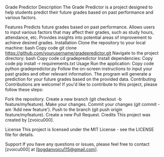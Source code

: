 Grade Predictor
Description
The Grade Predictor is a project designed to help students predict their future grades based on past performance and various factors.

Features
Predicts future grades based on past performance.
Allows users to input various factors that may affect their grades, such as study hours, attendance, etc.
Provides insights into potential areas of improvement to achieve desired grades.
Installation
Clone the repository to your local machine:
bash
Copy code
git clone https://github.com/yourusername/gradepredictor.git
Navigate to the project directory:
bash
Copy code
cd gradepredictor
Install dependencies:
Copy code
pip install -r requirements.txt
Usage
Run the application:
Copy code
python gradepredictor.py
Follow the on-screen instructions to input your past grades and other relevant information.
The program will generate a prediction for your future grades based on the provided data.
Contributing
Contributions are welcome! If you'd like to contribute to this project, please follow these steps:

Fork the repository.
Create a new branch (git checkout -b feature/myfeature).
Make your changes.
Commit your changes (git commit -am 'Add new feature').
Push to the branch (git push origin feature/myfeature).
Create a new Pull Request.
Credits
This project was created by [zvoicu000].

License
This project is licensed under the MIT License - see the LICENSE file for details.

Support
If you have any questions or issues, please feel free to contact [zvoicu000] at [bogdanvoicu115@gmail.com].


